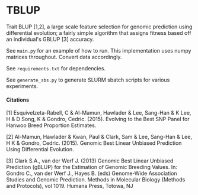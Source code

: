 # TBLUP 

Trait BLUP [1,2], a large scale feature selection for genomic prediction using differential evolution; a fairly simple algorithm that assigns fitness based off an individual's GBLUP [3] accuracy. 

See `main.py` for an example of how to run. This implementation uses numpy matrices throughout. 
Convert data accordingly. 

See `requirements.txt` for dependencies.

See `generate_sbs.py` to generate SLURM sbatch scripts for various experiments.


#### Citations

[1] Esquivelzeta-Rabell, C & Al-Mamun, Hawlader & Lee, Sang-Han & K Lee, H & D Song, 
K & Gondro, Cedric. (2015). Evolving to the Best SNP Panel for Hanwoo Breed 
Proportion Estimates. 

[2] Al-Mamun, Hawlader & Kwan, Paul & Clark, Sam & Lee, Sang-Han & Lee, 
H K & Gondro, Cedric. (2015). Genomic Best Linear Unbiased Prediction Using 
Differential Evolution. 

[3] Clark S.A., van der Werf J. (2013) Genomic Best Linear Unbiased Prediction (gBLUP) for the 
Estimation of Genomic Breeding Values. In: Gondro C., van der Werf J., Hayes B. (eds) 
Genome-Wide Association Studies and Genomic Prediction. Methods in Molecular Biology (Methods 
and Protocols), vol 1019. Humana Press, Totowa, NJ